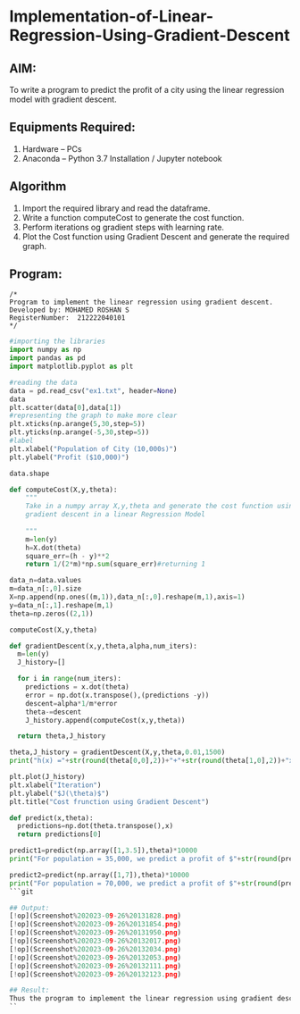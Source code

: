 # Implementation-of-Linear-Regression-Using-Gradient-Descent

## AIM:
To write a program to predict the profit of a city using the linear regression model with gradient descent.

## Equipments Required:
1. Hardware – PCs
2. Anaconda – Python 3.7 Installation / Jupyter notebook

## Algorithm
1. Import the required library and read the dataframe.
2. Write a function computeCost to generate the cost function.
3. Perform iterations og gradient steps with learning rate.
4. Plot the Cost function using Gradient Descent and generate the required graph.

## Program:
```
/*
Program to implement the linear regression using gradient descent.
Developed by: MOHAMED ROSHAN S
RegisterNumber:  212222040101
*/
```
``` py
#importing the libraries
import numpy as np
import pandas as pd
import matplotlib.pyplot as plt

#reading the data
data = pd.read_csv("ex1.txt", header=None)
data
plt.scatter(data[0],data[1])
#representing the graph to make more clear
plt.xticks(np.arange(5,30,step=5))
plt.yticks(np.arange(-5,30,step=5))
#label
plt.xlabel("Population of City (10,000s)")
plt.ylabel("Profit ($10,000)")

data.shape

def computeCost(X,y,theta):
    """
    Take in a numpy array X,y,theta and generate the cost function using
    gradient descent in a linear Regression Model
    
    """
    m=len(y)
    h=X.dot(theta)
    square_err=(h - y)**2
    return 1/(2*m)*np.sum(square_err)#returning 1

data_n=data.values
m=data_n[:,0].size
X=np.append(np.ones((m,1)),data_n[:,0].reshape(m,1),axis=1)
y=data_n[:,1].reshape(m,1)
theta=np.zeros((2,1))

computeCost(X,y,theta)

def gradientDescent(x,y,theta,alpha,num_iters):
  m=len(y)
  J_history=[]

  for i in range(num_iters):
    predictions = x.dot(theta)
    error = np.dot(x.transpose(),(predictions -y))
    descent=alpha*1/m*error
    theta-=descent
    J_history.append(computeCost(x,y,theta))

  return theta,J_history

theta,J_history = gradientDescent(X,y,theta,0.01,1500)
print("h(x) ="+str(round(theta[0,0],2))+"+"+str(round(theta[1,0],2))+"x1")

plt.plot(J_history)
plt.xlabel("Iteration")
plt.ylabel("$J(\theta)$")
plt.title("Cost frunction using Gradient Descent")

def predict(x,theta):
  predictions=np.dot(theta.transpose(),x)
  return predictions[0]

predict1=predict(np.array([1,3.5]),theta)*10000
print("For population = 35,000, we predict a profit of $"+str(round(predict1,0)))

predict2=predict(np.array([1,7]),theta)*10000
print("For population = 70,000, we predict a profit of $"+str(round(predict2,0)))
```git 

## Output:
[!op](Screenshot%202023-09-26%20131828.png)
[!op](Screenshot%202023-09-26%20131854.png)
[!op](Screenshot%202023-09-26%20131950.png)
[!op](Screenshot%202023-09-26%20132017.png)
[!op](Screenshot%202023-09-26%20132034.png)
[!op](Screenshot%202023-09-26%20132053.png)
[!op](Screenshot%202023-09-26%20132111.png)
[!op](Screenshot%202023-09-26%20132123.png)

## Result:
Thus the program to implement the linear regression using gradient descent is written and verified using python programming.
``